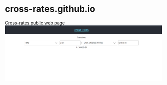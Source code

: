 # cross-rates.github.io
[Cross-rates public web page](https://cross-rates.github.io)
![](./resources/Screenshot_1.png)
